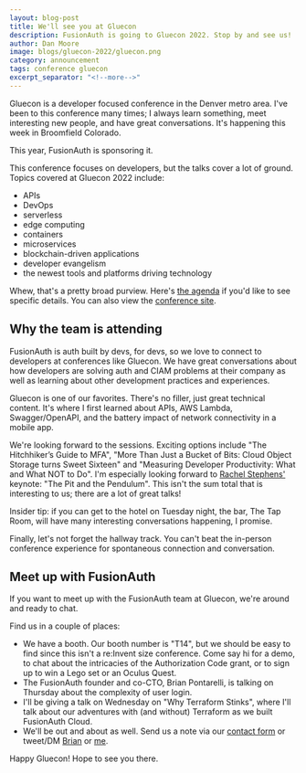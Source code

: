 ```yaml
---
layout: blog-post
title: We'll see you at Gluecon
description: FusionAuth is going to Gluecon 2022. Stop by and see us!
author: Dan Moore
image: blogs/gluecon-2022/gluecon.png
category: announcement
tags: conference gluecon
excerpt_separator: "<!--more-->"
---
```


Gluecon is a developer focused conference in the Denver metro area. I've been to this conference many times; I always learn something, meet interesting new people, and have great conversations. It's happening this week in Broomfield Colorado.

This year, FusionAuth is sponsoring it.

<!--more-->

This conference focuses on developers, but the talks cover a lot of ground. Topics covered at Gluecon 2022 include:

* APIs
* DevOps
* serverless
* edge computing
* containers
* microservices
* blockchain-driven applications
* developer evangelism 
* the newest tools and platforms driving technology

Whew, that's a pretty broad purview. Here's [the agenda](https://docs.google.com/spreadsheets/d/1OvMFgLY6VmcSvNn1_CTDRcjatI8fee65jHUAThg9SYg/edit#gid=0) if you'd like to see specific details. You can also view the [conference site](https://www.gluecon.com/).

## Why the team is attending

FusionAuth is auth built by devs, for devs, so we love to connect to developers at conferences like Gluecon. We have great conversations about how developers are solving auth and CIAM problems at their company as well as learning about other development practices and experiences.

Gluecon is one of our favorites. There's no filler, just great technical content. It's where I first learned about APIs, AWS Lambda, Swagger/OpenAPI, and the battery impact of network connectivity in a mobile app.

We're looking forward to the sessions. Exciting options include "The Hitchhiker’s Guide to MFA", "More Than Just a Bucket of Bits: Cloud Object Storage turns Sweet Sixteen" and "Measuring Developer Productivity: What and What NOT to Do". I'm especially looking forward to [Rachel Stephens'](https://twitter.com/rstephensme) keynote: "The Pit and the Pendulum". This isn't the sum total that is interesting to us; there are a lot of great talks!

Insider tip: if you can get to the hotel on Tuesday night, the bar, The Tap Room, will have many interesting conversations happening, I promise.

Finally, let's not forget the hallway track. You can't beat the in-person conference experience for spontaneous connection and conversation.

## Meet up with FusionAuth

If you want to meet up with the FusionAuth team at Gluecon, we're around and ready to chat.

Find us in a couple of places:

* We have a booth. Our booth number is "T14", but we should be easy to find since this isn't a re:Invent size conference. Come say hi for a demo, to chat about the intricacies of the Authorization Code grant, or to sign up to win a Lego set or an Oculus Quest.
* The FusionAuth founder and co-CTO, Brian Pontarelli, is talking on Thursday about the complexity of user login.
* I'll be giving a talk on Wednesday on "Why Terraform Stinks", where I'll talk about our adventures with (and without) Terraform as we built FusionAuth Cloud.
* We'll be out and about as well. Send us a note via our [contact form](/contact) or tweet/DM [Brian](https://twitter.com/bpontarelli) or [me](https://twitter.com/mooreds).

Happy Gluecon! Hope to see you there.
